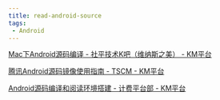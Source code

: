 ```yaml
---
title: read-android-source
tags:
 - Android
---
```



[Mac下Android源码编译 - 社平技术K吧（维纳斯之美） - KM平台](http://km.oa.com/group/18297/articles/show/275449?kmref=search&from_page=1&no=5)

[腾讯Android源码镜像使用指南 - TSCM - KM平台](http://km.oa.com/group/16241/articles/show/240918?kmref=search&from_page=1&no=2&is_from_iso=1)

[Android源码编译和阅读环境搭建 - 计费平台部 - KM平台](http://km.oa.com/group/22808/articles/show/287788?kmref=search&from_page=1&no=4)

